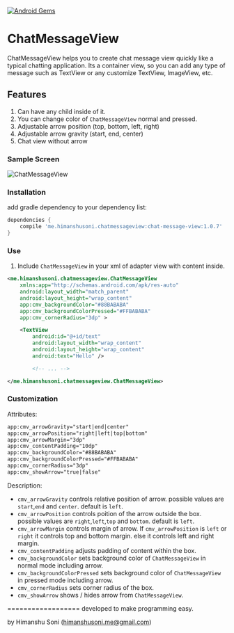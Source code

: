 [![Android Gems](http://www.android-gems.com/badge/himanshu-soni/ChatMessageView.svg?branch=master)](http://www.android-gems.com/lib/himanshu-soni/ChatMessageView)

# ChatMessageView
ChatMessageView helps you to create chat message view quickly like a typical chatting application.
Its a container view, so you can add any type of message such as TextView or any customize TextView, ImageView, etc.


## Features
1. Can have any child inside of it.
2. You can change color of `ChatMessageView` normal and pressed.
3. Adjustable arrow position (top, bottom, left, right)
4. Adjustable arrow gravity (start, end, center)
5. Chat view without arrow

### Sample Screen
![ChatMessageView](https://raw.githubusercontent.com/himanshu-soni/ChatMessageView/master/screenshot/screen2.jpg)

### Installation
add gradle dependency to your dependency list:

``` groovy
dependencies {
	compile 'me.himanshusoni.chatmessageview:chat-message-view:1.0.7'
}
```

### Use
1. Include `ChatMessageView` in your xml of adapter view with content inside.

``` xml
<me.himanshusoni.chatmessageview.ChatMessageView
	xmlns:app="http://schemas.android.com/apk/res-auto"
    android:layout_width="match_parent"
    android:layout_height="wrap_content"
    app:cmv_backgroundColor="#88BABABA"
    app:cmv_backgroundColorPressed="#FFBABABA"
    app:cmv_cornerRadius="3dp" >

    <TextView
        android:id="@+id/text"
        android:layout_width="wrap_content"
        android:layout_height="wrap_content"
        android:text="Hello" />

        <!-- ... -->

</me.himanshusoni.chatmessageview.ChatMessageView>
```


### Customization
Attributes:

``` xml
app:cmv_arrowGravity="start|end|center"
app:cmv_arrowPosition="right|left|top|bottom"
app:cmv_arrowMargin="3dp"
app:cmv_contentPadding="10dp"
app:cmv_backgroundColor="#88BABABA"
app:cmv_backgroundColorPressed="#FFBABABA"
app:cmv_cornerRadius="3dp"
app:cmv_showArrow="true|false"
```

Description:


- `cmv_arrowGravity` controls relative position of arrow. possible values are `start`,`end` and `center`. default is `left`.
- `cmv_arrowPosition` controls poition of the arrow outside the box. possible values are `right`,`left`,`top` and `bottom`. default is `left`.
- `cmv_arrowMargin` controls margin of arrow. If `cmv_arrowPosition` is `left` or `right` it controls top and bottom margin. else it controls left and right margin.
- `cmv_contentPadding` adjusts padding of content within the box.
- `cmv_backgroundColor` sets background color of `ChatMessageView` in normal mode including arrow.
- `cmv_backgroundColorPressed` sets background color of `ChatMessageView` in pressed mode including arrow.
- `cmv_cornerRadius` sets corner radius of the box.
- `cmv_showArrow` shows / hides arrow from `ChatMessageView`.



==================
developed to make programming easy.

by Himanshu Soni (himanshusoni.me@gmail.com)

